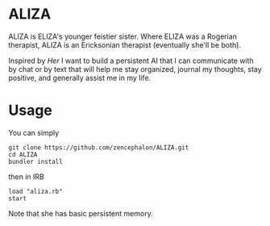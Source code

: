 ALIZA
=====

ALIZA is ELIZA's younger feistier sister. Where ELIZA was a Rogerian therapist, ALIZA is an Ericksonian therapist (eventually she'll be both).

Inspired by *Her* I want to build a persistent AI that I can communicate with by chat or by text that will help me stay organized, journal my thoughts, stay positive, and generally assist me in my life.

Usage
=====

You can simply 

    git clone https://github.com/zencephalon/ALIZA.git
    cd ALIZA
    bundler install

then in IRB

    load "aliza.rb"
    start

Note that she has basic persistent memory.
